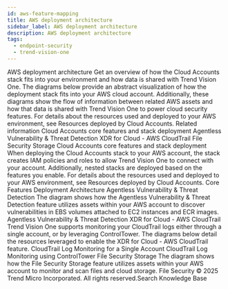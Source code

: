 ```yaml
---
id: aws-feature-mapping
title: AWS deployment architecture
sidebar_label: AWS deployment architecture
description: AWS deployment architecture
tags:
  - endpoint-security
  - trend-vision-one
---
```


 AWS deployment architecture Get an overview of how the Cloud Accounts stack fits into your environment and how data is shared with Trend Vision One. The diagrams below provide an abstract visualization of how the deployment stack fits into your AWS cloud account. Additionally, these diagrams show the flow of information between related AWS assets and how that data is shared with Trend Vision One to power cloud security features. For details about the resources used and deployed to your AWS environment, see Resources deployed by Cloud Accounts. Related information Cloud Accounts core features and stack deployment Agentless Vulnerability & Threat Detection XDR for Cloud - AWS CloudTrail File Security Storage Cloud Accounts core features and stack deployment When deploying the Cloud Accounts stack to your AWS account, the stack creates IAM policies and roles to allow Trend Vision One to connect with your account. Additionally, nested stacks are deployed based on the features you enable. For details about the resources used and deployed to your AWS environment, see Resources deployed by Cloud Accounts. Core Features Deployment Architecture Agentless Vulnerability & Threat Detection The diagram shows how the Agentless Vulnerability & Threat Detection feature utilizes assets within your AWS account to discover vulnerabilities in EBS volumes attached to EC2 instances and ECR images. Agentless Vulnerability & Threat Detection XDR for Cloud - AWS CloudTrail Trend Vision One supports monitoring your CloudTrail logs either through a single account, or by leveraging ControlTower. The diagrams below detail the resources leveraged to enable the XDR for Cloud - AWS CloudTrail feature. CloudTrail Log Monitoring for a Single Account CloudTrail Log Monitoring using ControlTower File Security Storage The diagram shows how the File Security Storage feature utilizes assets within your AWS account to monitor and scan files and cloud storage. File Security © 2025 Trend Micro Incorporated. All rights reserved.Search Knowledge Base